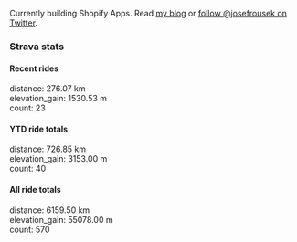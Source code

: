 Currently building Shopify Apps. Read [my blog](https://blog.rousek.name/) or [follow @josefrousek on Twitter](https://twitter.com/josefrousek).

### Strava stats

<!-- strava_stats starts -->
#### Recent rides

distance: 276.07 km  
elevation_gain: 1530.53 m  
count: 23


#### YTD ride totals

distance: 726.85 km  
elevation_gain: 3153.00 m  
count: 40


#### All ride totals

distance: 6159.50 km  
elevation_gain: 55078.00 m  
count: 570


<!-- strava_stats ends -->